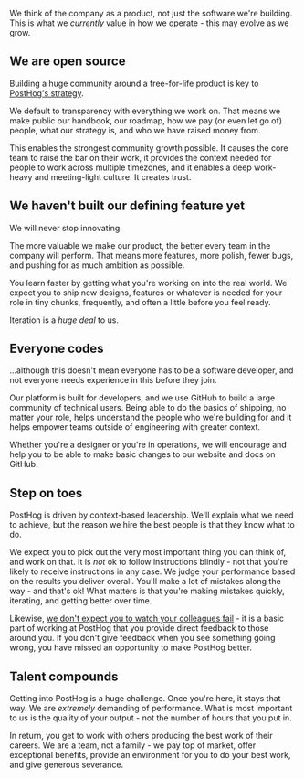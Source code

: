 
We think of the company as a product, not just the software we're building. This is what we *currently* value in how we operate - this may evolve as we grow. 

## We are open source

Building a huge community around a free-for-life product is key to [PostHog's strategy](/handbook/strategy/strategy).

We default to transparency with everything we work on. That means we make public our handbook, our roadmap, how we pay (or even let go of) people, what our strategy is, and who we have raised money from.

This enables the strongest community growth possible. It causes the core team to raise the bar on their work, it provides the context needed for people to work across multiple timezones, and it enables a deep work-heavy and meeting-light culture. It creates trust.

## We haven't built our defining feature yet

We will never stop innovating.

The more valuable we make our product, the better every team in the company will perform. That means more features, more polish, fewer bugs, and pushing for as much ambition as possible.

You learn faster by getting what you're working on into the real world. We expect you to ship new designs, features or whatever is needed for your role in tiny chunks, frequently, and often a little before you feel ready. 

Iteration is a *huge deal* to us.

## Everyone codes

...although this doesn't mean everyone has to be a software developer, and not everyone needs experience in this before they join.

Our platform is built for developers, and we use GitHub to build a large community of technical users. Being able to do the basics of shipping, no matter your role, helps understand the people who we're building for and it helps empower teams outside of engineering with greater context.

Whether you're a designer or you're in operations, we will encourage and help you to be able to make basic changes to our website and docs on GitHub.

## Step on toes

PostHog is driven by context-based leadership. We'll explain what we need to achieve, but the reason we hire the best people is that they know what to do.

We expect you to pick out the very most important thing you can think of, and work on that. It is *not* ok to follow instructions blindly - not that you're likely to receive instructions in any case. We judge your performance based on the results you deliver overall. You'll make a lot of mistakes along the way - and that's ok! What matters is that you're making mistakes quickly, iterating, and getting better over time.

Likewise, [we don't expect you to watch your colleagues fail](/handbook/company/culture/#dont-let-others-fail) - it is a basic part of working at PostHog that you provide direct feedback to those around you. If you don't give feedback when you see something going wrong, you have missed an opportunity to make PostHog better.

## Talent compounds

Getting into PostHog is a huge challenge. Once you're here, it stays that way. We are *extremely* demanding of performance. What is most important to us is the quality of your output - not the number of hours that you put in. 

In return, you get to work with others producing the best work of their careers. We are a team, not a family - we pay top of market, offer exceptional benefits, provide an environment for you to do your best work, and give generous severance.
